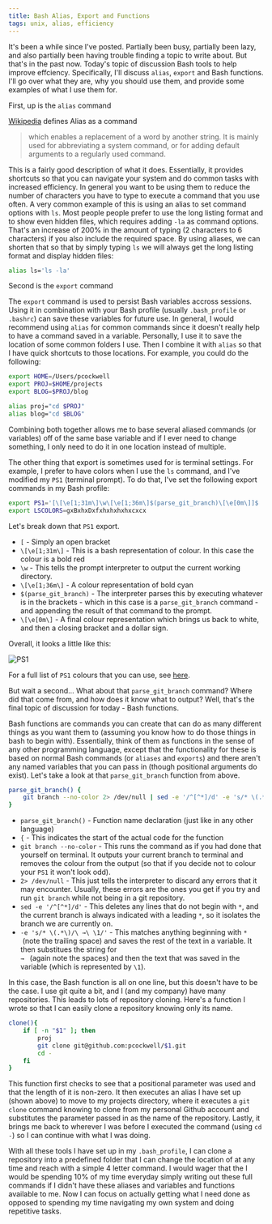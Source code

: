 ```yaml
---
title: Bash Alias, Export and Functions 
tags: unix, alias, efficiency
---
```


It's been a while since I've posted. Partially been busy, partially been lazy, and also partially been having trouble finding a topic to write about. But that's in the past now. Today's topic of discussion Bash tools to help improve effciency. Specifically, I'll discuss `alias`, `export` and Bash functions. I'll go over what they are, why you should use them, and provide some examples of what I use them for.

First, up is the `alias` command

[Wikipedia](http://en.wikipedia.org/wiki/Alias_(command)) defines Alias as a command

> which enables a replacement of a word by another string. It is mainly used for abbreviating a system command, or for adding default arguments to a regularly used command.

This is a fairly good description of what it does. Essentially, it provides shortcuts so that you can navigate your system and do common tasks with increased efficiency. In general you want to be using them to reduce the number of characters you have to type to execute a command that you use often. A very common example of this is using an alias to set command options with `ls`. Most people people prefer to use the long listing format and to show even hidden files, which requires adding `-la` as command options. That's an increase of 200% in the amount of typing (2 characters to 6 characters) if you also include the required space. By using aliases, we can shorten that so that by simply typing `ls` we will always get the long listing format and display hidden files:

~~~sh
alias ls='ls -la'
~~~

Second is the `export` command

The `export` command is used to persist Bash variables accross sessions. Using it in combination with your Bash profile (usually `.bash_profile` or `.bashrc`) can save these variables for future use. In general, I would recommend using `alias` for common commands since it doesn't really help to have a command saved in a variable. Personally, I use it to save the location of some common folders I use. Then I combine it with `alias` so that I have quick shortcuts to those locations. For example, you could do the following:

~~~sh
export HOME=/Users/pcockwell
export PROJ=$HOME/projects
export BLOG=$PROJ/blog

alias proj="cd $PROJ"
alias blog="cd $BLOG"
~~~

Combining both together allows me to base several aliased commands (or variables) off of the same base variable and if I ever need to change something, I only need to do it in one location instead of multiple.

The other thing that export is sometimes used for is terminal settings. For example, I prefer to have colors when I use the `ls` command, and I've modified my `PS1` (terminal prompt). To do that, I've set the following export commands in my Bash profile:

~~~sh
export PS1='[\[\e[1;31m\]\w\[\e[1;36m\]$(parse_git_branch)\[\e[0m\]]$ '
export LSCOLORS=gxBxhxDxfxhxhxhxhxcxcx
~~~

Let's break down that `PS1` export. 

* `[` - Simply an open bracket
* `\[\e[1;31m\]` - This is a bash representation of colour. In this case the colour is a bold red
* `\w` - This tells the prompt interpreter to output the current working directory. 
* `\[\e[1;36m\]` - A colour representation of bold cyan
* `$(parse_git_branch)` - The interpreter parses this by executing whatever is in the brackets - which in this case is a `parse_git_branch` command - and appending the result of that command to the prompt. 
* `\[\e[0m\]` - A final colour representation which brings us back to white, and then a closing bracket and a dollar sign. 

Overall, it looks a little like this:

![PS1](/blog/images/prompt.png)

For a full list of `PS1` colours that you can use, see [here](https://wiki.archlinux.org/index.php/Color_Bash_Prompt#List_of_colors_for_prompt_and_Bash).

But wait a second... What about that `parse_git_branch` command? Where did that come from, and how does it know what to output? Well, that's the final topic of discussion for today - Bash functions.

Bash functions are commands you can create that can do as many different things as you want them to (assuming you know how to do those things in bash to begin with). Essentially, think of them as functions in the sense of any other programming language, except that the functionality for these is based on normal Bash commands (or `aliases` and `exports`) and there aren't any named variables that you can pass in (though positional arguments do exist). Let's take a look at that `parse_git_branch` function from above.

~~~sh
parse_git_branch() {
    git branch --no-color 2> /dev/null | sed -e '/^[^*]/d' -e 's/* \(.*\)/\ →\ \1/'
}
~~~

* `parse_git_branch()` - Function name declaration (just like in any other language)
* `{` - This indicates the start of the actual code for the function
* `git branch --no-color` - This runs the command as if you had done that yourself on terminal. It outputs your current branch to terminal and removes the colour from the output (so that if you decide not to colour your `PS1` it won't look odd).
* `2> /dev/null` - This just tells the interpreter to discard any errors that it may encounter. Usually, these errors are the ones you get if you try and run `git branch` while not being in a git repository.
* `sed -e '/^[^*]/d'` - This deletes any lines that do not begin with `*`, and the current branch is always indicated with a leading `*`, so it isolates the branch we are currently on.
* `-e 's/* \(.*\)/\ →\ \1/'` - This matches anything beginning with&nbsp;<code>* </code>&nbsp;(note the trailing space) and saves the rest of the text in a variable. It then substitues the string for&nbsp;<code> → </code>&nbsp;(again note the spaces) and then the text that was saved in the variable (which is represented by `\1`).

In this case, the Bash function is all on one line, but this doesn't have to be the case. I use git quite a bit, and I (and my company) have many repositories. This leads to lots of repository cloning. Here's a function I wrote so that I can easily clone a repository knowing only its name.

~~~sh
clone(){
    if [ -n "$1" ]; then
        proj
        git clone git@github.com:pcockwell/$1.git
        cd -
    fi
}
~~~

This function first checks to see that a positional parameter was used and that the length of it is non-zero. It then executes an alias I have set up (shown above) to move to my projects directory, where it executes a `git clone` command knowing to clone from my personal Github account and substitutes the parameter passed in as the name of the repository. Lastly, it brings me back to wherever I was before I executed the command (using `cd -`) so I can continue with what I was doing.

With all these tools I have set up in my `.bash_profile`, I can clone a repository into a predefined folder that I can change the location of at any time and reach with a simple 4 letter command. I would wager that the I would be spending 10% of my time everyday simply writing out these full commands if I didn't have these aliases and variables and functions available to me. Now I can focus on actually getting what I need done as opposed to spending my time navigating my own system and doing repetitive tasks.